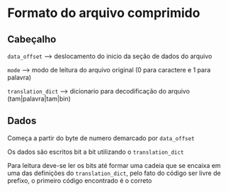 # Formato do arquivo comprimido

## Cabeçalho

`data_offset` --> deslocamento do inicio da seção de dados do arquivo

`mode` --> modo de leitura do arquivo original (0 para caractere e 1 para palavra)

`translation_dict` --> dicionario para decodificação do arquivo (tam|palavra|tam|bin)

## Dados

Começa a partir do byte de numero demarcado por `data_offset`

Os dados são escritos bit a bit utilizando o `translation_dict`

Para leitura deve-se ler os bits até formar uma cadeia que se encaixa em uma das definições do `translation_dict`, pelo fato do código ser livre de prefixo, o primeiro código encontrado é o correto